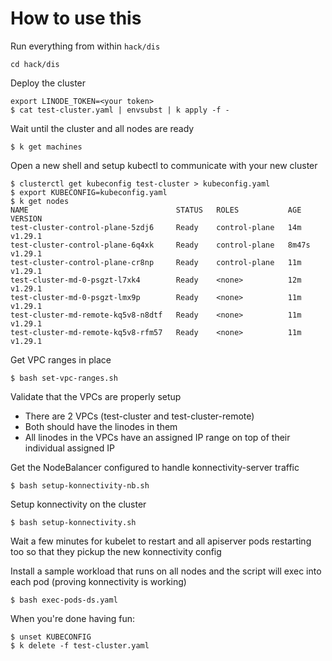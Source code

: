 
# How to use this

Run everything from within `hack/dis`
```
cd hack/dis
```

Deploy the cluster
```
export LINODE_TOKEN=<your token>
$ cat test-cluster.yaml | envsubst | k apply -f -
```

Wait until the cluster and all nodes are ready
```
$ k get machines
```

Open a new shell and setup kubectl to communicate with your new cluster
```
$ clusterctl get kubeconfig test-cluster > kubeconfig.yaml
$ export KUBECONFIG=kubeconfig.yaml
$ k get nodes
NAME                                 STATUS   ROLES           AGE     VERSION
test-cluster-control-plane-5zdj6     Ready    control-plane   14m     v1.29.1
test-cluster-control-plane-6q4xk     Ready    control-plane   8m47s   v1.29.1
test-cluster-control-plane-cr8np     Ready    control-plane   11m     v1.29.1
test-cluster-md-0-psgzt-l7xk4        Ready    <none>          12m     v1.29.1
test-cluster-md-0-psgzt-lmx9p        Ready    <none>          11m     v1.29.1
test-cluster-md-remote-kq5v8-n8dtf   Ready    <none>          11m     v1.29.1
test-cluster-md-remote-kq5v8-rfm57   Ready    <none>          11m     v1.29.1
```

Get VPC ranges in place
```
$ bash set-vpc-ranges.sh
```

Validate that the VPCs are properly setup

 - There are 2 VPCs (test-cluster and test-cluster-remote)
 - Both should have the linodes in them
 - All linodes in the VPCs have an assigned IP range on top of their individual assigned IP

Get the NodeBalancer configured to handle konnectivity-server traffic
```
$ bash setup-konnectivity-nb.sh
```

Setup konnectivity on the cluster
```
$ bash setup-konnectivity.sh 
```

Wait a few minutes for kubelet to restart and all apiserver pods restarting too so that they pickup the new konnectivity config

Install a sample workload that runs on all nodes and the script will exec into each pod (proving konnectivity is working)
```
$ bash exec-pods-ds.yaml
```

When you're done having fun:
```
$ unset KUBECONFIG
$ k delete -f test-cluster.yaml
```
